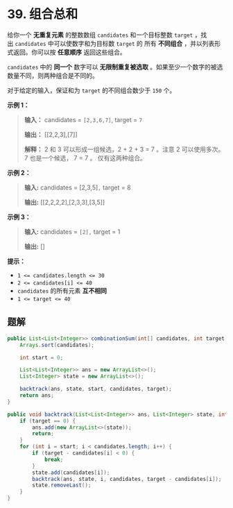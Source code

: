 # 39. 组合总和

给你一个 **无重复元素**  的整数数组 `candidates` 和一个目标整数 `target` ，找出 `candidates` 中可以使数字和为目标数 `target` 的 所有 **不同组合**  ，并以列表形式返回。你可以按 **任意顺序**  返回这些组合。

`candidates` 中的 **同一个**  数字可以 **无限制重复被选取**  。如果至少一个数字的被选数量不同，则两种组合是不同的。 

对于给定的输入，保证和为 `target` 的不同组合数少于 `150` 个。

**示例 1：**

> **输入：** candidates = `[2,3,6,7]`, target = `7`
> 
> **输出：** \[\[2,2,3],\[7]]
> 
> **解释：**
> 2 和 3 可以形成一组候选，2 \+ 2 \+ 3 = 7 。注意 2 可以使用多次。
> 7 也是一个候选， 7 = 7 。
> 仅有这两种组合。

**示例 2：**

> **输入:**  candidates = \[2,3,5]`,` target = 8
> 
> **输出:**  \[\[2,2,2,2],\[2,3,3],\[3,5]]

**示例 3：**

> **输入:**  candidates = `[2],` target = 1
> 
> **输出:**  \[]
>

**提示：**

*   `1 <= candidates.length <= 30`
*   `2 <= candidates[i] <= 40`
*   `candidates` 的所有元素 **互不相同**
*   `1 <= target <= 40`

## 题解
```java
public List<List<Integer>> combinationSum(int[] candidates, int target) {
    Arrays.sort(candidates);

    int start = 0;

    List<List<Integer>> ans = new ArrayList<>();
    List<Integer> state = new ArrayList<>();

    backtrack(ans, state, start, candidates, target);
    return ans;
}

public void backtrack(List<List<Integer>> ans, List<Integer> state, int start, int[] candidates, int target) {
    if (target == 0) {
        ans.add(new ArrayList<>(state));
        return;
    }
    for (int i = start; i < candidates.length; i++) {
        if (target - candidates[i] < 0) {
            break;
        }
        state.add(candidates[i]);
        backtrack(ans, state, i, candidates, target - candidates[i]);
        state.removeLast();
    }
}
```